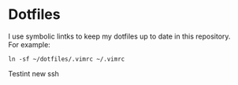 # Dotfiles

I use symbolic lintks to keep my dotfiles up to date in this repository.<br>
For example:<br>

`ln -sf ~/dotfiles/.vimrc ~/.vimrc` 

Testint new ssh
